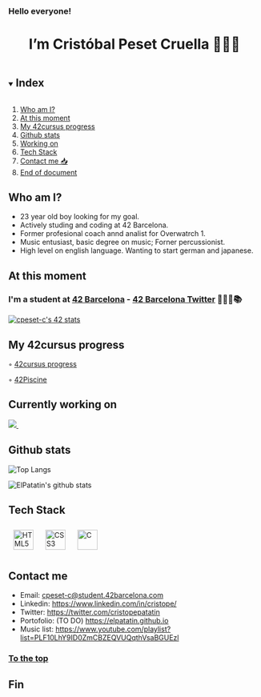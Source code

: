 ### Hello everyone!

<h1 align="center"> I’m Cristóbal Peset Cruella 🙋🏻‍♂️ </h1>

<!-- TABLE OF CONTENTS -->
<details open="open">
  <summary><h2 style="display: inline-block">Index</h2></summary>
  <ol>
    <li><a href="#who-am-i">Who am I?</a> </li>
    <li><a href="#at-this-moment">At this moment</a> </li>
    <li><a href="#my-42cursus-progress">My 42cursus progress</a></li>
    <li><a href="#github-stats">Github stats</a></li>
    <li><a href="#currently-working-on">Working on</a></li>
    <li><a href="#tech-stack">Tech Stack</a></li>
    <li><a href="#contact-me">Contact me 📥</a></li>
    <li><a href="#fin">End of document</a></li>
  </ol>
</details>

## Who am I?

* 23 year old boy looking for my goal.
* Actively studing and coding at 42 Barcelona.
* Former profesional coach annd analist for Overwatrch 1.
* Music entusiast, basic degree on music; Forner percussionist.
* High level on english language. Wanting to start german and japanese.

## At this moment
### I'm a student at [42 Barcelona](https://www.42barcelona.com/es/) - [42 Barcelona Twitter](https://twitter.com/42BarcelonaFTef) 👨🏻‍💻📚

[![cpeset-c's 42 stats](https://badge42.vercel.app/api/v2/cl5jfm7f4019309l3bu9a6pd8/stats?cursusId=21&coalitionId=204)](https://github.com/JaeSeoKim/badge42)

## My 42cursus progress

◦ [42cursus progress](https://github.com/ElPatatin/42-Cursus_Public)

◦ [42Piscine](https://github.com/ElPatatin/42_Piscine)

## Currently working on

<p align="left">
<a href="https://github.com/ElPatatin/Clift_cpeset-c">
<img src="https://github-readme-stats-defcon27.vercel.app/api/pin/?username=ElPatatin&repo=Clift_cpeset-c&show_owner=true&theme=react" />
</a>&ensp;
</p>

## Github stats

![Top Langs](https://github-readme-stats.vercel.app/api/top-langs/?username=ElPatatin&layout=compact&theme=dark&hide_border=true)

![ElPatatin's github stats](https://github-readme-stats.vercel.app/api?username=ElPatatin&show_icons=true&hide_border=true&theme=dark)

## Tech Stack

<img style="margin: 10px" src="https://profilinator.rishav.dev/skills-assets/html5-original-wordmark.svg" alt="HTML5" height="40" /> <img style="margin: 10px" src="https://profilinator.rishav.dev/skills-assets/css3-original-wordmark.svg" alt="CSS3" height="40" />  <img style="margin: 10px" src="https://profilinator.rishav.dev/skills-assets/c-original.svg" alt="C" height="40" />

## Contact me

* Email: cpeset-c@student.42barcelona.com
* Linkedin: https://www.linkedin.com/in/cristope/
* Twitter: https://twitter.com/cristopepatatin
* Portofolio: (TO DO) https://elpatatin.github.io
* Music list: https://www.youtube.com/playlist?list=PLF10LhY9ID0ZmCBZEQVUQqthVsaBGUEzl


<h3><a href="#hello-everyone">To the top</a></h3>

## Fin

